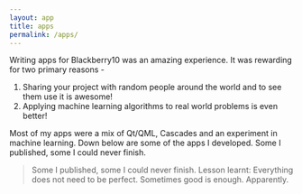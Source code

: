 ```yaml
---
layout: app
title: apps
permalink: /apps/
---
```


Writing apps for Blackberry10 was an amazing experience. It was rewarding for two primary reasons - 
1. Sharing your project with random people around the world and to see them use it is awesome!
2. Applying machine learning algorithms to real world problems is even better!

Most of my apps were a mix of Qt/QML, Cascades and an experiment in machine learning.
Down below are some of the apps I developed. Some I published, some I could never finish.
> Some I published, some I could never finish. Lesson learnt: Everything does not need to be perfect. Sometimes good is enough. Apparently.

